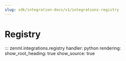 ```yaml
---
slug: sdk/integration-docs/v1/integrations-registry
---
```


# Registry

::: zenml.integrations.registry
    handler: python
    rendering:
      show_root_heading: true
      show_source: true
